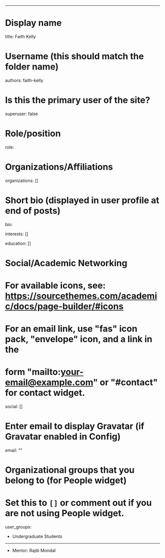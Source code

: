 
---
# Display name
title: Faith Kelly

# Username (this should match the folder name)
authors: faith-kelly

# Is this the primary user of the site?
superuser: false

# Role/position
role: 

# Organizations/Affiliations
organizations: []

# Short bio (displayed in user profile at end of posts)
bio: 

interests: []

education: []

# Social/Academic Networking
# For available icons, see: https://sourcethemes.com/academic/docs/page-builder/#icons
#   For an email link, use "fas" icon pack, "envelope" icon, and a link in the
#   form "mailto:your-email@example.com" or "#contact" for contact widget.
social: []

# Enter email to display Gravatar (if Gravatar enabled in Config)
email: ""

# Organizational groups that you belong to (for People widget)
#   Set this to `[]` or comment out if you are not using People widget.
user_groups:
- Undergraduate Students
---

- Mentor: Rajib Mondal
